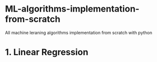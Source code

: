 # ML-algorithms-implementation-from-scratch
All machine leraning algorithms implementation from scratch with python 


# 1. Linear Regression

